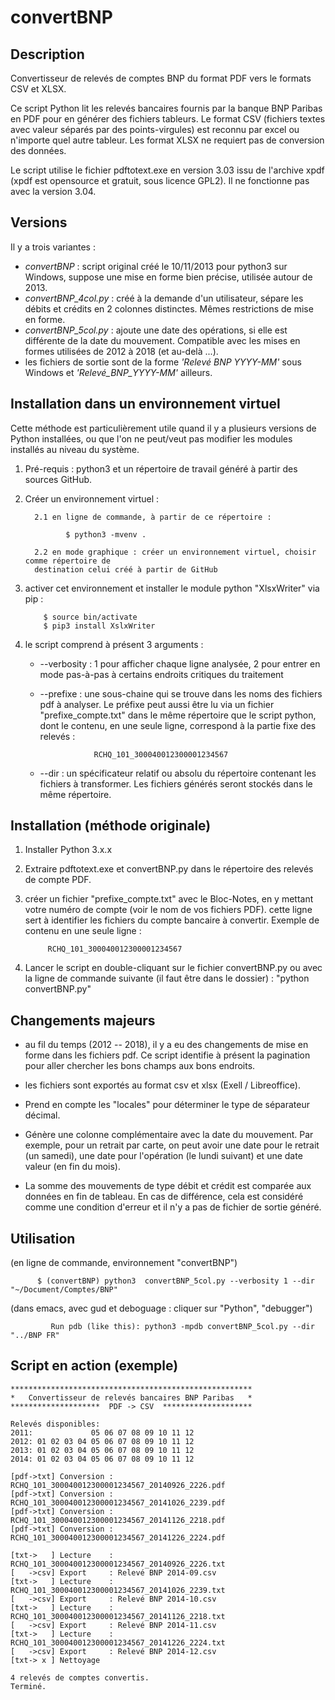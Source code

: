 # convertBNP

## Description

Convertisseur de relevés de comptes BNP du format PDF vers le formats
CSV et XLSX.

Ce script Python lit les relevés bancaires fournis par la banque BNP
Paribas en PDF pour en générer des fichiers tableurs. Le format CSV
(fichiers textes avec valeur séparés par des points-virgules) est
reconnu par excel ou n'importe quel autre tableur. Les format XLSX ne
requiert pas de conversion des données.

Le script utilise le fichier pdftotext.exe en version 3.03 issu de
l'archive xpdf (xpdf est opensource et gratuit, sous licence GPL2).
Il ne fonctionne pas avec la version 3.04.

## Versions

Il y a trois variantes :

* *convertBNP* : script original créé le 10/11/2013 pour python3 sur
   Windows, suppose une mise en forme bien précise, utilisée autour de
   2013.
* *convertBNP_4col.py* : créé à la demande d'un utilisateur, sépare les
  débits et crédits en 2 colonnes distinctes. Mêmes restrictions de mise
  en forme.
* *convertBNP_5col.py* : ajoute une date des opérations, si elle est
  différente de la date du mouvement. Compatible avec les mises en
  formes utilisées de 2012 à 2018 (et au-delà ...).
* les fichiers de sortie sont de la forme *'Relevé BNP YYYY-MM'* sous
  Windows et *'Relevé_BNP_YYYY-MM'* ailleurs.

## Installation dans un environnement virtuel

Cette méthode est particulièrement utile quand il y a plusieurs
versions de Python installées, ou que l'on ne peut/veut pas modifier
les modules installés au niveau du système.

1. Pré-requis : python3 et un répertoire de travail généré à partir
des sources GitHub.

2. Créer un environnement virtuel :

         2.1 en ligne de commande, à partir de ce répertoire :
   
                $ python3 -mvenv .
           
         2.2 en mode graphique : créer un environnement virtuel, choisir comme répertoire de 
         destination celui créé à partir de GitHub

3. activer cet environnement et installer le module python "XlsxWriter" via pip :

           $ source bin/activate
           $ pip3 install XslxWriter

4. le script comprend à présent 3 arguments :

      - --verbosity : 1 pour afficher chaque ligne analysée, 2 pour
              entrer en mode pas-à-pas à certains endroits critiques
              du traitement

      - --prefixe : une sous-chaine qui se trouve dans les noms des fichiers
   pdf à analyser. Le préfixe peut aussi être lu via un fichier
   "prefixe_compte.txt" dans le même répertoire que le script python,
   dont le contenu, en une seule ligne, correspond à la partie fixe
   des relevés :

                        RCHQ_101_300040012300001234567

      - --dir : un spécificateur relatif ou absolu du répertoire
    contenant les fichiers à transformer. Les fichiers générés seront
    stockés dans le même répertoire.

## Installation (méthode originale)
1. Installer Python 3.x.x
2. Extraire pdftotext.exe et convertBNP.py dans le répertoire des relevés de compte PDF.

3. créer un fichier "prefixe_compte.txt" avec le Bloc-Notes, en y
   mettant votre numéro de compte (voir le nom de vos fichiers PDF).
   cette ligne sert à identifier les fichiers du compte bancaire à
   convertir. Exemple de contenu en une seule ligne :

            RCHQ_101_300040012300001234567

4. Lancer le script en double-cliquant sur le fichier convertBNP.py
   ou avec la ligne de commande suivante (il faut être dans le dossier) :
   "python convertBNP.py"

## Changements majeurs
- au fil du temps (2012 -- 2018), il y a eu des changements de mise en
  forme dans les fichiers pdf.  Ce script identifie à présent la
  pagination pour aller chercher les bons champs aux bons endroits.
  
- les fichiers sont exportés au format csv et xlsx (Exell / Libreoffice).

- Prend en compte les "locales" pour déterminer le type de séparateur
  décimal.

- Génère une colonne complémentaire avec la date du mouvement. Par
  exemple, pour un retrait par carte, on peut avoir une date pour le
  retrait (un samedi), une date pour l'opération (le lundi suivant) et
  une date valeur (en fin du mois).

- La somme des mouvements de type débit et crédit est comparée aux
  données en fin de tableau. En cas de différence, cela est considéré
  comme une condition d'erreur et il n'y a pas de fichier de sortie
  généré.

## Utilisation

(en ligne de commande, environnement "convertBNP")

          $ (convertBNP) python3  convertBNP_5col.py --verbosity 1 --dir "~/Document/Comptes/BNP"

(dans emacs, avec gud  et deboguage : cliquer sur "Python", "debugger")

             Run pdb (like this): python3 -mpdb convertBNP_5col.py --dir "../BNP FR"

## Script en action (exemple)

    ******************************************************
    *   Convertisseur de relevés bancaires BNP Paribas   *
    ********************  PDF -> CSV  ********************

    Relevés disponibles:
    2011:             05 06 07 08 09 10 11 12
    2012: 01 02 03 04 05 06 07 08 09 10 11 12
    2013: 01 02 03 04 05 06 07 08 09 10 11 12
    2014: 01 02 03 04 05 06 07 08 09 10 11 12

    [pdf->txt] Conversion : RCHQ_101_300040012300001234567_20140926_2226.pdf
    [pdf->txt] Conversion : RCHQ_101_300040012300001234567_20141026_2239.pdf
    [pdf->txt] Conversion : RCHQ_101_300040012300001234567_20141126_2218.pdf
    [pdf->txt] Conversion : RCHQ_101_300040012300001234567_20141226_2224.pdf

    [txt->   ] Lecture    : RCHQ_101_300040012300001234567_20140926_2226.txt
    [   ->csv] Export     : Relevé BNP 2014-09.csv
    [txt->   ] Lecture    : RCHQ_101_300040012300001234567_20141026_2239.txt
    [   ->csv] Export     : Relevé BNP 2014-10.csv
    [txt->   ] Lecture    : RCHQ_101_300040012300001234567_20141126_2218.txt
    [   ->csv] Export     : Relevé BNP 2014-11.csv
    [txt->   ] Lecture    : RCHQ_101_300040012300001234567_20141226_2224.txt
    [   ->csv] Export     : Relevé BNP 2014-12.csv
    [txt-> x ] Nettoyage

    4 relevés de comptes convertis.
    Terminé.
 
